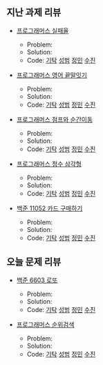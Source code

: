 ## 지난 과제 리뷰

- [프로그래머스 실패율](https://programmers.co.kr/learn/courses/30/lessons/42889)
  - Problem: 
  - Solution:         
  - Code: [기탁]() [성범](https://github.com/KvngSungBum/CodingTest/blob/master/src/programmers/FailRatio.java) [정민](https://github.com/ZenithOfApex/xonmin/blob/master/pythonProject/Programmers/KAKAO/FailProbabilty.py) [수진](https://github.com/ZenithOfApex/suzan/blob/master/Programmers/%5B%EC%BD%94%ED%85%8C%EC%97%B0%EC%8A%B5%5D%EC%8B%A4%ED%8C%A8%EC%9C%A8.py)

- [프로그래머스 영어 끝말잇기](https://programmers.co.kr/learn/courses/30/lessons/12981)
  - Problem: 
  - Solution:         
  - Code: [기탁]() [성범](https://github.com/KvngSungBum/CodingTest/blob/master/src/programmers/EndToEnd.java) [정민](https://github.com/ZenithOfApex/xonmin/blob/master/pythonProject/Programmers/SWCoding/englishEndToEnd.py) [수진](https://github.com/ZenithOfApex/suzan/blob/master/Programmers/%5B%EC%BD%94%ED%85%8C%EC%97%B0%EC%8A%B5%5D%EC%98%81%EC%96%B4%EB%81%9D%EB%A7%90%EC%9E%87%EA%B8%B0.py)

- [프로그래머스 점프와 순간이동](https://programmers.co.kr/learn/courses/30/lessons/12980)
  - Problem: 
  - Solution:         
  - Code: [기탁]() [성범](https://github.com/KvngSungBum/CodingTest/blob/master/src/programmers/JumpJump.java) [정민](https://github.com/ZenithOfApex/xonmin/blob/master/pythonProject/Programmers/SWCoding/jumpAndTellPo.py) [수진](https://github.com/ZenithOfApex/suzan/blob/master/Programmers/%5B%EC%BD%94%ED%85%8C%EC%97%B0%EC%8A%B5%5D%EC%A0%90%ED%94%84%EC%99%80%EC%88%9C%EA%B0%84%EC%9D%B4%EB%8F%99.py)

- [프로그래머스 정수 삼각형](https://programmers.co.kr/learn/courses/30/lessons/43105)
  - Problem: 
  - Solution:         
  - Code: [기탁]() [성범](https://github.com/KvngSungBum/CodingTest/blob/master/src/programmers/IntegerTriangle.java) [정민](https://github.com/ZenithOfApex/xonmin/blob/master/pythonProject/Programmers/IntegerTriangle.py) [수진](https://github.com/ZenithOfApex/suzan/blob/master/Programmers/%5BDP%5D%EC%A0%95%EC%88%98%EC%82%BC%EA%B0%81%ED%98%95.py)

- [백준 11052 카드 구매하기](https://www.acmicpc.net/problem/11052)
  - Problem: 
  - Solution:         
  - Code: [기탁]() [성범](https://github.com/KvngSungBum/CodingTest/blob/master/src/BaekJoon2/BuyingCards_11052.java) [정민](https://github.com/ZenithOfApex/xonmin/blob/master/pythonProject/DP/buyCard.py) [수진](https://github.com/ZenithOfApex/suzan/blob/master/BOJ/%5BDP%5D11052.py)

## 오늘 문제 리뷰

- [백준 6603 로또](https://www.acmicpc.net/problem/6603)
  - Problem: 
  - Solution:         
  - Code: [기탁]() [성범](https://github.com/KvngSungBum/CodingTest/blob/master/src/BaekJoon2/Lotto_6603.java) [정민](https://github.com/ZenithOfApex/xonmin/blob/master/pythonProject/collegeBaseClass/lottoo.py) [수진](https://github.com/ZenithOfApex/suzan/blob/master/BOJ/%5BMath%5D6603.py)
  
- [프로그래머스 순위검색](https://www.acmicpc.net/problem/72412)
  - Problem: 
  - Solution:         
  - Code: [기탁]() [성범](https://github.com/KvngSungBum/CodingTest/blob/master/src/programmers/RankSearch.java) [정민](https://github.com/ZenithOfApex/xonmin/blob/master/pythonProject/Programmers/KAKAO/searchRanking.py) [수진]()
